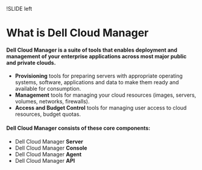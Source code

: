 !SLIDE left
# What is Dell Cloud Manager
<p></p>

#### **Dell Cloud Manager is a suite of tools that enables deployment and management of your enterprise applications across most major public and private clouds.**

<p></p>

* **Provisioning** tools for preparing servers with appropriate operating systems, software, applications and data to make them ready and available for consumption. 
* **Management** tools for managing your cloud resources (images, servers, volumes, networks, firewalls).
* **Access and Budget Control** tools for managing user access to cloud resources, budget quotas.

<p></p>

#### **Dell Cloud Manager consists of these core components:**

<p></p>

* Dell Cloud Manager **Server**
* Dell Cloud Manager **Console**
* Dell Cloud Manager **Agent**
* Dell Cloud Manager **API**
 
